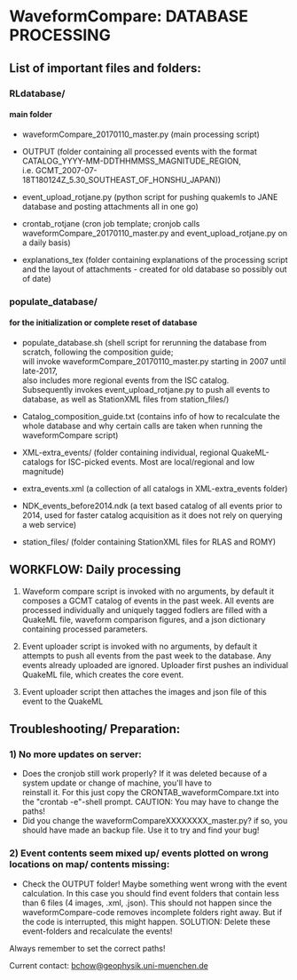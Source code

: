 
# WaveformCompare: DATABASE PROCESSING

## List of important files and folders:

### RLdatabase/
#### main folder

  - waveformCompare_20170110_master.py (main processing script)

  - OUTPUT (folder containing all processed events with the format <br />
    CATALOG_YYYY-MM-DDTHHMMSS_MAGNITUDE_REGION, <br />
    i.e. GCMT_2007-07-18T180124Z_5.30_SOUTHEAST_OF_HONSHU_JAPAN)) 

  - event_upload_rotjane.py (python script for pushing quakemls to JANE database and posting attachments all in one go)

  - crontab_rotjane (cron job template; cronjob calls waveformCompare_20170110_master.py and event_upload_rotjane.py on a daily basis)

  - explanations_tex (folder containing explanations of the processing script and the layout of attachments - created for old database so possibly out of date)


### populate_database/ 
#### for the initialization or complete reset of database

  - populate_database.sh (shell script for rerunning the database from scratch,
  following the composition guide;<br />
  will invoke waveformCompare_20170110_master.py starting in 2007 until late-2017,<br />
  also includes more regional events from the ISC catalog. <br />
  Subsequently invokes event_upload_rotjane.py to push all events to database, as well as StationXML files from station_files/)
    
  - Catalog_composition_guide.txt (contains info of how to recalculate the whole database and why certain calls are taken when running the waveformCompare script)

  - XML-extra_events/ (folder containing individual, regional QuakeML-catalogs for ISC-picked events. Most are local/regional and low magnitude)

  - extra_events.xml (a collection of all catalogs in XML-extra_events folder)

  - NDK_events_before2014.ndk (a text based catalog of all events prior to 2014, used for faster catalog acquisition as it does not rely on querying a web service)

  - station_files/ (folder containing StationXML files for RLAS and ROMY)
	
   
## WORKFLOW: Daily processing

1) Waveform compare script is invoked with no arguments, by default it composes a GCMT catalog of events in the past week. All events are processed individually and uniquely tagged fodlers are filled with a QuakeML file, waveform comparison figures, and a json dictionary containing processed parameters.

2) Event uploader script is invoked with no arguments, by default it attempts to push all events from the past week to the database. Any events already uploaded are ignored. Uploader first pushes an individual QuakeML file, which creates the core event.

3) Event uploader script then attaches the images and json file of this event to the QuakeML

## Troubleshooting/ Preparation:

### 1) No more updates on server:
 - Does the cronjob still work properly? If it was deleted because of a system update or change of machine, you'll have to   
   reinstall it. For this just copy the CRONTAB_waveformCompare.txt into the "crontab -e"-shell prompt. CAUTION: You may have 
   to change the paths!
 - Did you change the waveformCompareXXXXXXXX_master.py? if so, you should have made an backup file. Use it to try and find your bug! 


### 2) Event contents seem mixed up/ events plotted on wrong locations on map/ contents missing:
 - Check the OUTPUT folder! Maybe something went wrong with the event calculation. In this case you should find
   event folders that contain less than 6 files (4 images, .xml, .json). This should not happen since the waveformCompare-code
   removes incomplete folders right away. But if the code is interrupted, this might happen.
   SOLUTION: Delete these event-folders and recalculate the events!



Always remember to set the correct paths!


Current contact: bchow@geophysik.uni-muenchen.de




